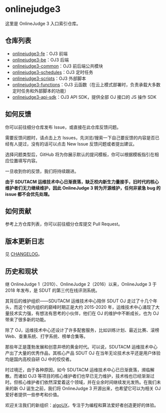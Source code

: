 # onlinejudge3

这里是 OnlineJudge 3 入口索引仓库。

## 仓库列表

- [onlinejudge3-fe](https://github.com/sdutacm/onlinejudge3-fe)：OJ3 前端
- [onlinejudge3-be](https://github.com/sdutacm/onlinejudge3-be)：OJ3 后端
- [onlinejudge3-common](https://github.com/sdutacm/onlinejudge3-common)：OJ3 前后端公共模块
- [onlinejudge3-schedules](https://github.com/sdutacm/onlinejudge3-schedules)：OJ3 定时任务
- [onlinejudge3-scripts](https://github.com/sdutacm/onlinejudge3-scripts)：OJ3 外部脚本
- [onlinejudge3-functions](https://github.com/sdutacm/onlinejudge3-functions)：OJ3 云函数（在云上模式部署时，负责承载大多数定时任务和外部脚本的功能）
- [onlinejudge3-api-sdk](https://github.com/sdutacm/onlinejudge3-api-sdk)：OJ3 API SDK，提供全部 OJ 接口的 JS 操作 SDK

## 如何反馈

你可以前往细分仓库发布 Issue，或直接在此仓库反馈问题。

需要反馈问题时，请点击上方 Issues，先浏览/搜索一下自己要反馈的内容是否已经有人提过，没有的话可以点击 New Issue 反馈问题或者提出建议。

选择问题类型后，GitHub 将为你展示默认的提问模板，你可以根据模板指引在相应位置填写内容。

一旦收到你的反馈，我们将持续跟进。

**由于 SDUTACM 运维技术中心日渐衰落，缺乏校内新生力量接手，旧时代的核心维护者们无力继续维护，因此 OnlineJudge 3 转为开源维护，任何非紧急 bug 的 issue 都不会优先处理。**

## 如何贡献

参考上方仓库列表，你可以前往细分仓库提交 Pull Request。

## 版本更新日志

见 [CHANGELOG](CHANGELOG.md)。

## 历史和现状

继 OnlineJudge 1（2010）、OnlineJudge 2（2016）以来，OnlineJudge 3 于 2018 年发布，是 SDUT 的第三代在线评测系统。

其背后的维护组织——SDUTACM 运维技术中心陪伴 SDUT OJ 走过了十几个年头，而这个校内组织的巅峰时期正是大约 2015-2020 年，运维技术中心涌现了大量技术实力强，有想法有思考的小伙伴，他们在 OJ 的维护中不断成长，也为 OJ 带来了很多新的功能。

除了 OJ，运维技术中心还设计了许多配套服务，比如训练计划、最近比赛、滚榜 Web、查重系统、打字系统、榜单合集等。

那些年正是蓬勃发展和创意井喷的黄金时代。可以说，SDUTACM 运维技术中心产出了大量的优秀作品，其核心产品 SDUT OJ 在当年无论技术水平还是用户体验均是国内高校自研 OJ 中的佼佼者。

时过境迁，由于各种原因，如今 SDUTACM 运维技术中心已日渐衰落，濒临解散。而诸如 OJ3 等项目的核心维护者们也早已无力维护，技术栈也已经渐渐过时。但核心维护者们依然深爱着这个领域，并在业余时间继续发光发热。在我们未来的新 OJ 诞生之前，我们将 OnlineJudge 3 开源出来，也希望它可以为相关 OJ 爱好者提供一些参考和价值。

欢迎关注我们的新组织：[algoUX](https://github.com/algoux)，专注于为编程和算法爱好者创造更好的体验。
